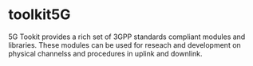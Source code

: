 # toolkit5G
5G Tookit provides a rich set of 3GPP standards compliant modules and libraries.  These modules can be used for reseach and development on physical channelss and procedures in uplink and downlink.
